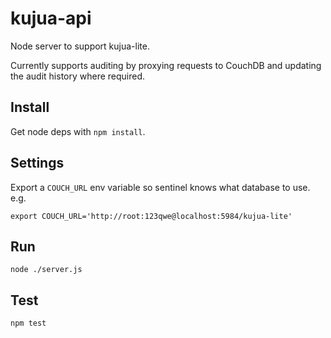 # kujua-api

Node server to support kujua-lite.

Currently supports auditing by proxying requests to CouchDB and updating the audit history where required.

## Install

Get node deps with  `npm install`.

## Settings

Export a `COUCH_URL` env variable so sentinel knows what database to use. e.g.

```export COUCH_URL='http://root:123qwe@localhost:5984/kujua-lite'```

## Run

`node ./server.js`

## Test

`npm test`
